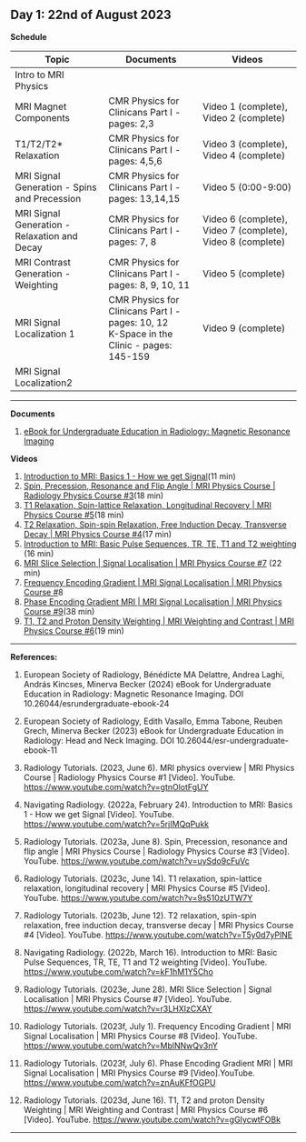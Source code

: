 **Day 1: 22nd of August 2023**
-------------------

**Schedule**

|     Topic     |   Documents    |    Videos    |
| ------------- | ------------- | ------------- | 
|  Intro to MRI Physics      |          |          |
| MRI Magnet Components  | CMR Physics for Clinicans Part I -pages: 2,3 | Video 1 (complete), Video 2 (complete)|
|  T1/T2/T2* Relaxation  | CMR Physics for Clinicans Part I - pages: 4,5,6  |  Video 3 (complete), Video 4 (complete) |
|  MRI SignaI Generation - Spins and Precession  |  CMR Physics for Clinicans Part I - pages: 13,14,15 | Video 5 (0:00-9:00)|
| MRI Signal Generation - Relaxation and Decay |  CMR Physics for Clinicans Part I - pages: 7, 8 | Video 6 (complete), Video 7 (complete), Video 8 (complete) |
| MRI Contrast Generation - Weighting  |   CMR Physics for Clinicans Part I - pages: 8, 9, 10, 11 | Video 5 (complete) |
|  MRI Signal Localization 1  | CMR Physics for Clinicans Part I - pages: 10, 12 <br> K-Space in the Clinic - pages: 145-159 |   Video 9 (complete)   |
|   MRI Signal Localization2     |          |          |

----------------------------
**Documents**

1. [eBook for Undergraduate Education in Radiology: Magnetic Resonance Imaging](https://www.myesr.org/app/uploads/2024/02/ESR_eBook_for_Undergraduate_Education_in_Radiology_02d_Magnetic_Resonance_Imaging_.pdf)


**Videos** 
1. [Introduction to MRI: Basics 1 - How we get Signal](https://www.youtube.com/watch?v=5rjIMQqPukk)(11 min)
2. [Spin, Precession, Resonance and Flip Angle | MRI Physics Course | Radiology Physics Course #3](https://www.youtube.com/watch?v=uySdo9cFuVc)(18 min)
3. [T1 Relaxation, Spin-lattice Relaxation, Longitudinal Recovery | MRI Physics Course #5](https://www.youtube.com/watch?v=9s510zUTW7Y)(18 min)
4. [T2 Relaxation, Spin-spin Relaxation, Free Induction Decay, Transverse Decay | MRI Physics Course #4](https://www.youtube.com/watch?v=T5y0d7yPlNE)(17 min)
5. [Introduction to MRI: Basic Pulse Sequences, TR, TE, T1 and T2 weighting](https://www.youtube.com/watch?v=kF1hM1Y5Cho&t=329s) (16 min)
6. [MRI Slice Selection | Signal Localisation | MRI Physics Course #7](https://www.youtube.com/watch?v=r3LHXIzCXAY) (22 min)
7. [Frequency Encoding Gradient | MRI Signal Localisation | MRI Physics Course #](https://www.youtube.com/watch?v=MblNNwQv3nY&t=1327s)8
8. [Phase Encoding Gradient MRI | MRI Signal Localisation | MRI Physics Course #9](https://www.youtube.com/watch?v=znAuKFfOGPU)(38 min)
9. [T1, T2 and Proton Density Weighting | MRI Weighting and Contrast | MRI Physics Course #6](https://www.youtube.com/watch?v=gGIycwtFOBk&t=12s)(19 min)

   
<!--- Commenting --->

----------------------------
**References:**
1. European Society of Radiology, Bénédicte MA Delattre, Andrea Laghi, András Kincses, Minerva Becker (2024)
eBook for Undergraduate Education in Radiology: Magnetic Resonance Imaging. DOI 10.26044/esrundergraduate-ebook-24
2. European Society of Radiology, Edith Vasallo, Emma Tabone, Reuben Grech, Minerva Becker (2023) eBook for
Undergraduate Education in Radiology: Head and Neck Imaging. DOI 10.26044/esr-undergraduate-ebook-11

3. Radiology Tutorials. (2023, June 6). MRI physics overview | MRI Physics Course | Radiology Physics Course #1 [Video]. YouTube. https://www.youtube.com/watch?v=gtnOlotFgUY 
4. Navigating Radiology. (2022a, February 24). Introduction to MRI: Basics 1 - How we get Signal [Video]. YouTube. https://www.youtube.com/watch?v=5rjIMQqPukk
5. Radiology Tutorials. (2023a, June 8). Spin, Precession, resonance and flip angle | MRI Physics Course | Radiology Physics Course #3 [Video]. YouTube. https://www.youtube.com/watch?v=uySdo9cFuVc
6. Radiology Tutorials. (2023c, June 14). T1 relaxation, spin-lattice relaxation, longitudinal recovery | MRI Physics Course #5 [Video]. YouTube. https://www.youtube.com/watch?v=9s510zUTW7Y
7. Radiology Tutorials. (2023b, June 12). T2 relaxation, spin-spin relaxation, free induction decay, transverse decay | MRI Physics Course #4 [Video]. YouTube. https://www.youtube.com/watch?v=T5y0d7yPlNE
8. Navigating Radiology. (2022b, March 16). Introduction to MRI: Basic Pulse Sequences, TR, TE, T1 and T2 weighting [Video]. YouTube. https://www.youtube.com/watch?v=kF1hM1Y5Cho
9. Radiology Tutorials. (2023e, June 28). MRI Slice Selection | Signal Localisation | MRI Physics Course #7 [Video]. YouTube. https://www.youtube.com/watch?v=r3LHXIzCXAY
10. Radiology Tutorials. (2023f, July 1). Frequency Encoding Gradient | MRI Signal Localisation | MRI Physics Course #8 [Video]. YouTube. https://www.youtube.com/watch?v=MblNNwQv3nY
11. Radiology Tutorials. (2023f, July 6). Phase Encoding Gradient MRI | MRI Signal Localisation | MRI Physics Course #9 [Video].YouTube. https://www.youtube.com/watch?v=znAuKFfOGPU
12. Radiology Tutorials. (2023d, June 16). T1, T2 and proton Density Weighting | MRI Weighting and Contrast | MRI Physics Course #6 [Video]. YouTube. https://www.youtube.com/watch?v=gGIycwtFOBk

----------------------------



<!--- Name, " " Youtube, uploaded by   , date, link. 

Use Scribbr for youtuebe citation generations (APA 7)  --->
